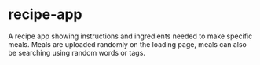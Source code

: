 # recipe-app
A recipe app showing instructions and ingredients needed to make specific meals. Meals are uploaded randomly on the loading page, meals can also be searching using random words or tags.
